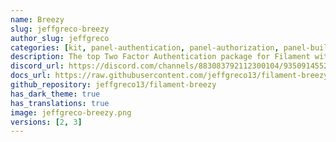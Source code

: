 ```yaml
---
name: Breezy
slug: jeffgreco-breezy
author_slug: jeffgreco
categories: [kit, panel-authentication, panel-authorization, panel-builder]
description: The top Two Factor Authentication package for Filament with customizable and extendable My Profile page, self-service update password, avatar support, and Sanctum token management.
discord_url: https://discord.com/channels/883083792112300104/935091455280709672
docs_url: https://raw.githubusercontent.com/jeffgreco13/filament-breezy/2.x/README.md
github_repository: jeffgreco13/filament-breezy
has_dark_theme: true
has_translations: true
image: jeffgreco-breezy.png
versions: [2, 3]
---
```

